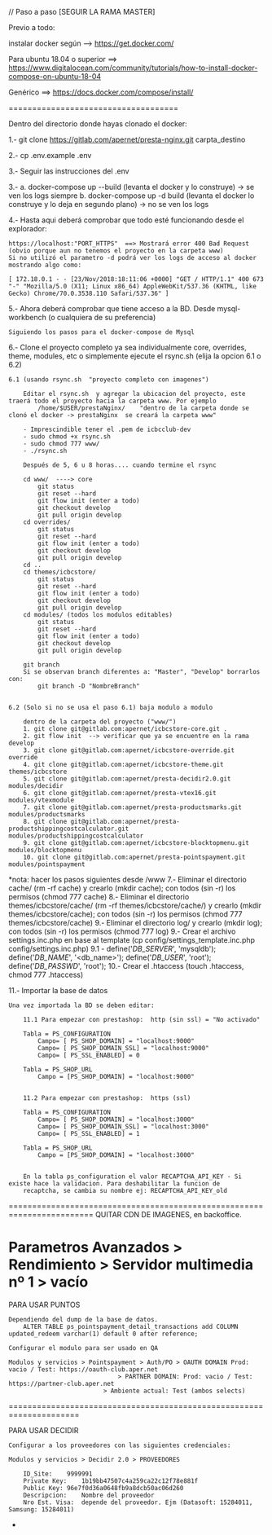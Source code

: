 // Paso a paso  [SEGUIR LA RAMA MASTER]

Previo a todo:

instalar docker según -->  https://get.docker.com/

Para ubuntu 18.04 o superior ==> https://www.digitalocean.com/community/tutorials/how-to-install-docker-compose-on-ubuntu-18-04

Genérico ==> https://docs.docker.com/compose/install/

====================================

Dentro del directorio donde hayas clonado el docker:

 1.- git clone https://gitlab.com/apernet/presta-nginx.git carpta_destino

 2.- cp .env.example .env

 3.- Seguir las instrucciones del .env

 3.- a. docker-compose up --build  (levanta el docker y lo construye)  -> se ven los logs siempre
     b. docker-compose up -d build (levanta el docker lo construye y lo deja en segundo plano) -> no se ven los logs
 
  4.- Hasta aqui deberá comprobar que todo esté funcionando desde el explorador:
 	
 	https://localhost:"PORT_HTTPS"  ==> Mostrará error 400 Bad Request (obvio porque aun no tenemos el proyecto en la carpeta www)
 	Si no utilizó el parametro -d podrá ver los logs de acceso al docker mostrando algo como:

 	[ 172.18.0.1 - - [23/Nov/2018:18:11:06 +0000] "GET / HTTP/1.1" 400 673 "-" "Mozilla/5.0 (X11; Linux x86_64) AppleWebKit/537.36 (KHTML, like Gecko) Chrome/70.0.3538.110 Safari/537.36" ]

  5.- Ahora deberá comprobar que tiene acceso a la BD. Desde mysql-workbench (o cualquiera de su preferencia)

  	Siguiendo los pasos para el docker-compose de Mysql

  6.- Clone el proyecto completo ya sea individualmente core, overrides, theme, modules, etc  o  simplemente ejecute el rsync.sh (elija la opcion 6.1 o 6.2) 

	6.1 (usando rsync.sh  "proyecto completo con imagenes")

		Editar el rsync.sh  y agregar la ubicacion del proyecto, este traerá todo el proyecto hacia la carpeta www. Por ejemplo
   			/home/$USER/prestaNginx/    "dentro de la carpeta donde se clonó el docker -> prestaNginx  se creará la carpeta www"

		- Imprescindible tener el .pem de icbcclub-dev
		- sudo chmod +x rsync.sh
		- sudo chmod 777 www/
		- ./rsync.sh
		
		Después de 5, 6 u 8 horas.... cuando termine el rsync

		cd www/  ----> core
			git status
			git reset --hard
			git flow init (enter a todo)
			git checkout develop
			git pull origin develop
		cd overrides/
			git status
			git reset --hard
			git flow init (enter a todo)
			git checkout develop
			git pull origin develop
		cd ..
		cd themes/icbcstore/
			git status
			git reset --hard
			git flow init (enter a todo)
			git checkout develop
			git pull origin develop
		cd modules/ (todos los modulos editables)
			git status
			git reset --hard
			git flow init (enter a todo)
			git checkout develop
			git pull origin develop

		git branch
		Si se observan branch diferentes a: "Master", "Develop" borrarlos con:
			git branch -D "NombreBranch"
			

	6.2 (Solo si no se usa el paso 6.1) baja modulo a modulo
		
		dentro de la carpeta del proyecto ("www/")
		1. git clone git@gitlab.com:apernet/icbcstore-core.git .
		2. git flow init  --> verificar que ya se encuentre en la rama develop
		3. git clone git@gitlab.com:apernet/icbcstore-override.git override
		4. git clone git@gitlab.com:apernet/icbcstore-theme.git themes/icbcstore
		5. git clone git@gitlab.com:apernet/presta-decidir2.0.git modules/decidir
		6. git clone git@gitlab.com:apernet/presta-vtex16.git modules/vtexmodule
		7. git clone git@gitlab.com:apernet/presta-productsmarks.git modules/productsmarks
		8. git clone git@gitlab.com:apernet/presta-productshippingcostcalculator.git modules/productshippingcostcalculator
		9. git clone git@gitlab.com:apernet/icbcstore-blocktopmenu.git modules/blocktopmenu
		10. git clone git@gitlab.com:apernet/presta-pointspayment.git modules/pointspayment

*nota: hacer los pasos siguientes desde /www
   7.- Eliminar el directorio cache/ (rm -rf cache) y crearlo (mkdir cache);  con todos (sin -r) los permisos (chmod 777 cache)
   8.- Eliminar el directorio themes/icbcstore/cache/ (rm -rf themes/icbcstore/cache/) y crearlo (mkdir themes/icbcstore/cache);  con todos (sin -r) los permisos (chmod 777 themes/icbcstore/cache)
   9.- Eliminar el directorio log/ y crearlo (mkdir log);  con todos (sin -r) los permisos (chmod 777 log)
   9.- Crear el archivo settings.inc.php en base al template (cp config/settings_template.inc.php config/settings.inc.php)
     9.1 - define('_DB_SERVER_', 'mysqldb');
           define('_DB_NAME_', '<db_name>');
           define('_DB_USER_', 'root');
           define('_DB_PASSWD_', 'root');
   10.- Crear el .htaccess  (touch .htaccess,  chmod 777 .htaccess)

   11.- Importar la base de datos
	
	Una vez importada la BD se deben editar:

		11.1 Para empezar con prestashop:  http (sin ssl) = "No activado"
		
		Tabla = PS_CONFIGURATION 
			Campo= [ PS_SHOP_DOMAIN] = "localhost:9000" 
			Campo= [ PS_SHOP_DOMAIN_SSL] = "localhost:9000"
			Campo= [ PS_SSL_ENABLED] = 0 
	
		Tabla = PS_SHOP_URL 
			Campo = [PS_SHOP_DOMAIN] = "localhost:9000"


		11.2 Para empezar con prestashop:  https (ssl)
		
		Tabla = PS_CONFIGURATION 
			Campo= [ PS_SHOP_DOMAIN] = "localhost:3000" 
			Campo= [ PS_SHOP_DOMAIN_SSL] = "localhost:3000"
			Campo= [ PS_SSL_ENABLED] = 1 
	
		Tabla = PS_SHOP_URL 
			Campo = [PS_SHOP_DOMAIN] = "localhost:3000"


		En la tabla ps_configuration el valor RECAPTCHA_API_KEY - Si existe hace la validacion. Para deshabilitar la funcion de 
		recaptcha, se cambia su nombre ej: RECAPTCHA_API_KEY_old

========================================================================
QUITAR CDN DE IMAGENES,  en backoffice.

Parametros Avanzados > Rendimiento > Servidor multimedia nº 1 > vacío
=======================================================================

   PARA USAR PUNTOS

	Dependiendo del dump de la base de datos.
        ALTER TABLE ps_pointspayment_detail_transactions add COLUMN  updated_redeem varchar(1) default 0 after reference;

	Configurar el modulo para ser usado en QA
	
	Modulos y servicios > Pointspayment > Auth/PO > OAUTH DOMAIN Prod: vacio / Test: https://oauth-club.aper.net
					    	      > PARTNER DOMAIN: Prod: vacio / Test: https://partner-club.aper.net
						      > Ambiente actual: Test (ambos selects)

=====================================================================

  PARA USAR DECIDIR
	
	Configurar a los proveedores con las siguientes credenciales:

	Modulos y servicios > Decidir 2.0 > PROVEEDORES
		
		ID_Site: 	9999991
		Private Key: 	1b19bb47507c4a259ca22c12f78e881f
		Public Key:	96e7f0d36a0648fb9a8dcb50ac06d260
		Descripcion:    Nombre del proveedor
		Nro Est. Visa:	depende del proveedor. Ejm (Datasoft: 15284011, Samsung: 15284011)


-



